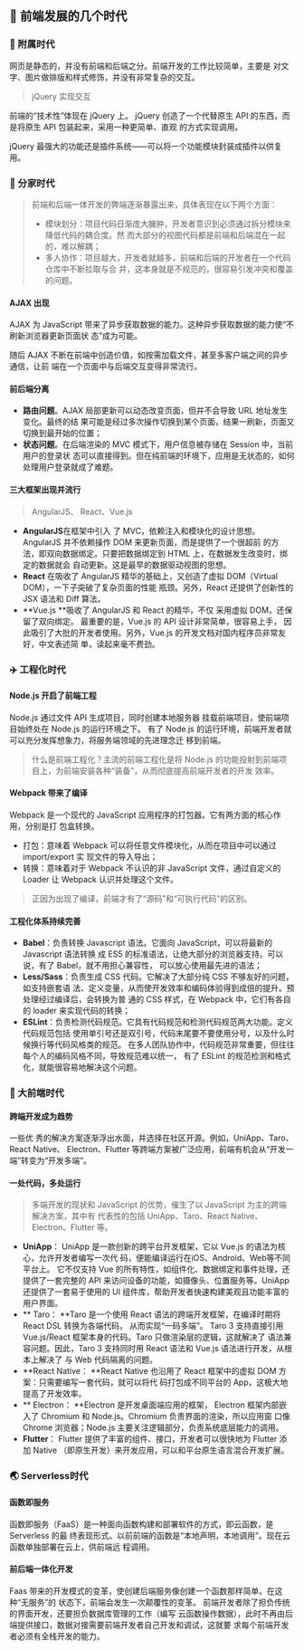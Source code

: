 ## 👣 前端发展的几个时代

### 🚌 附属时代

 ⽹⻚是静态的，并没有前端和后端之分。前端开发的⼯作⽐较简单，主要是 对⽂字、图⽚做排版和样式修饰，并没有⾮常复杂的交互。  

> jQuery 实现交互

 前端的“技术性”体现在 jQuery 上。 jQuery 创造了⼀个代替原⽣ API 的东⻄，⽽是将原⽣ API 包装起来，采⽤⼀种更简单、直观 的⽅式实现调⽤。  

 jQuery 最强⼤的功能还是插件系统——可以将⼀个功能模块封装成插件以供复⽤。

### **🎢** 分家时代

>  前端和后端⼀体开发的弊端逐渐暴露出来，具体表现在以下两个⽅⾯：  
>
>  +  模块划分：项⽬代码⽇渐庞⼤臃肿，开发者意识到必须通过拆分模块来降低代码的耦合度。然 ⽽⼤部分的视图代码都是前端和后端混在⼀起的，难以解耦； 
>  +  多⼈协作：项⽬越⼤，开发者就越多，前端和后端的开发者在⼀个代码仓库中不断拉取与合 并，这本身就是不规范的，很容易引发冲突和覆盖的问题。

####  AJAX 出现

 AJAX 为 JavaScript 带来了异步获取数据的能⼒。这种异步获取数据的能⼒使“不刷新浏览器更新⻚⾯状 态”成为可能。

 随后 AJAX 不断在前端中创造价值，如按需加载⽂件，甚⾄多客户端之间的异步通信，让前 端在⼀个⻚⾯中与后端交互变得⾮常流⾏。

####  前后端分离  

+  **路由问题**。AJAX 局部更新可以动态改变⻚⾯，但并不会导致 URL 地址发⽣变化。最终的结 果可能是经过多次操作切换到某个⻚⾯，结果⼀刷新，⻚⾯⼜切换到最开始的位置；
+  **状态问题**。在后端渲染的 MVC 模式下，⽤户信息被存储在 Session 中，当前⽤户的登录状 态可以直接得到。但在纯前端的环境下，应⽤是⽆状态的，如何处理⽤户登录就成了难题。

####  三⼤框架出现并流⾏

>  AngularJS、 React、Vue.js

+  **AngularJS**在框架中引⼊ 了 MVC，依赖注⼊和模块化的设计思想。 AngularJS 并不依赖操作 DOM 来更新⻚⾯，⽽是提供了⼀个很超前 的⽅法，即双向数据绑定。只要把数据绑定到 HTML 上，在数据发⽣改变时，绑定的数据就会 ⾃动更新。这是最早的数据驱动视图的思想。 
+  **React** 在吸收了 AngularJS 精华的基础上，⼜创造了虚拟 DOM（Virtual DOM），⼀下⼦突破了复杂⻚⾯的性能 瓶颈。另外，React 还提供了创新性的 JSX 语法和 Diff 算法。
+  **Vue.js **吸收了 AngularJS 和 React 的精华，不仅 采⽤虚拟 DOM，还保留了双向绑定。 最重要的是，Vue.js 的 API 设计⾮常简单，很容易上⼿， 因此吸引了⼤批的开发者使⽤。另外，Vue.js 的开发⽂档对国内程序员⾮常友好，中⽂表述简 单，读起来毫不费劲。 

### ✈️ 工程化时代

####  Node.js 开启了前端⼯程  

 Node.js 通过⽂件 API ⽣成项⽬，同时创建本地服务器 挂载前端项⽬，使前端项⽬始终处在 Node.js 的运⾏环境之下。 有了 Node.js 的运⾏环境，前端开发者就可以充分发挥想象⼒，将服务端领域的先进理念迁 移到前端。

>  什么是前端⼯程化？主流的前端⼯程化是将 Node.js 的功能投射到前端项⽬上，为前端安装各种“装备”，从⽽彻底提⾼前端开发者的开发 效率。

####  Webpack 带来了编译

  Webpack 是⼀个现代的 JavaScript 应⽤程序的打包器。它有两⽅⾯的核⼼作⽤，分别是打 包盒转换。

+ 打包：意味着 Webpack 可以将任意⽂件模块化，从⽽在项⽬中可以通过 import/export 实 现⽂件的导⼊导出； 
+ 转换：意味着对于 Webpack 不认识的⾮ JavaScript ⽂件，通过⾃定义的 Loader 让 Webpack 认识并处理这个⽂件。

>    正因为出现了编译，前端才有了“源码”和“可执⾏代码”的区别。

####  ⼯程化体系持续完善

+ **Babel**：负责转换 Javascript 语法。它⾯向 JavaScript，可以将最新的 Javascript 语法转换 成 ES5 的标准语法，让绝⼤部分的浏览器⽀持。可以说，有了 Babel，就不⽤担⼼兼容性， 可以放⼼使⽤最先进的语法； 
+ **Less/Sass**：负责⽣成 CSS 代码。它解决了⼤部分纯 CSS 不够友好的问题，如⽀持嵌套语 法、定义变量，从⽽使开发效率和编码体验得到成倍的提升。预处理经过编译后，会转换为普 通的 CSS 样式，在 Webpack 中，它们有各⾃的 loader 来实现代码的转换； 
+ **ESLint**：负责检测代码规范。它具有代码规范和检测代码规范两⼤功能。定义代码规范包括 使⽤单引号还是双引号，代码末尾要不要使⽤分号，以及什么时候换⾏等代码⻛格类的规范。 在多⼈团队协作中，代码规范⾮常重要，但往往每个⼈的编码⻛格不同，导致规范难以统⼀， 有了 ESLint 的规范检测和格式化，就能很容易地解决这个问题。

### 🚀 大前端时代

####   跨端开发成为趋势

 ⼀些优 秀的解决⽅案逐渐浮出⽔⾯，并选择在社区开源。例如，UniApp、Taro、React Native、 Electron、Flutter 等跨端⽅案被⼴泛应⽤，前端有机会从“开发⼀端”转变为“开发多端”。

####  ⼀处代码，多处运⾏

>   多端开发的现状和 JavaScript 的优势，催⽣了以 JavaScript 为主的跨端解决⽅案，其中有 代表性的包括 UniApp、Taro、React Native、Electron、Flutter 等。  

+  **UniApp**： UniApp 是⼀款创新的跨平台开发框架，它以 Vue.js 的语法为核⼼，允许开发者编写⼀次代 码，便能编译运⾏在iOS、Android、Web等不同平台上。 它不仅⽀持 Vue 的所有特性，如组件化、数据绑定和事件处理，还 提供了⼀套完整的 API 来访问设备的功能，如摄像头、位置服务等。UniApp 还提供了⼀套易于使⽤的 UI 组件库，帮助开发者快速构建美观且功能丰富的 ⽤户界⾯。
+  ** Taro： **Taro 是⼀个使⽤ React 语法的跨端开发框架，在编译时期将 React DSL 转换为各端代码， 从⽽实现“⼀码多端”。 Taro 3 ⽀持直接引⽤ Vue.js/React 框架本身的代码。Taro 只做渲染层的逻辑，这就解决了 语法兼容问题。因此，Taro 3 ⽀持同时⽤ React 语法和 Vue.js 语法进⾏开发，从根本上解决了 与 Web 代码隔离的问题。  
+  **React Native： **React Native 也沿⽤了 React 框架中的虚拟 DOM ⽅案：只需要编写⼀套代码，就可以将代 码打包成不同平台的 App，这极⼤地提⾼了开发效率。
+  ** Electron： **Electron 是开发桌⾯端应⽤的框架， Electron 框架内部嵌⼊了 Chromium 和 Node.js。Chromium 负责界⾯的渲染，所以应⽤窗 ⼝像 Chrome 浏览器；Node.js 主要关注逻辑部分，负责系统底层能⼒的调⽤。
+  **Flutter**： Flutter 提供了丰富的组件、接⼝，开发者可以很快地为 Flutter 添加 Native （即原⽣开发）来开发应⽤，可以和平台原⽣语⾔混合开发扩展。

### 🌏 Serverless时代

####  **函数即服务**

 函数即服务（FaaS）是⼀种⾯向函数构建和部署软件的⽅式，即云函数，是 Serverless 的最 终表现形式。以前前端的函数是“本地声明，本地调⽤”。现在云函数单独部署在云上，供前端远 程调⽤。

#### **前后端⼀体化开发**

 Faas 带来的开发模式的变⾰，使创建后端服务像创建⼀个函数那样简单。在这种“⽆服务”的 状态下，前端会发⽣⼀次颠覆性的变⾰。 前端开发者除了担负传统的界⾯开发，还要担负数据库管理的⼯作（编写 云函数操作数据），此时不再由后端提供接⼝，数据对接需要前端开发者⾃⼰开发和调试，这就要 求每个前端开发者必须有全栈开发的能⼒。  